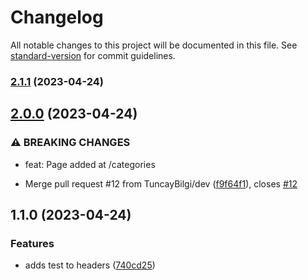 # Changelog

All notable changes to this project will be documented in this file. See [standard-version](https://github.com/conventional-changelog/standard-version) for commit guidelines.

### [2.1.1](https://github.com/TuncayBilgi/artblog/compare/v2.1.0...v2.1.1) (2023-04-24)

## [2.0.0](https://github.com/TuncayBilgi/artblog/compare/v1.1.0...v2.0.0) (2023-04-24)


### ⚠ BREAKING CHANGES

* feat: Page added at /categories

* Merge pull request #12 from TuncayBilgi/dev ([f9f64f1](https://github.com/TuncayBilgi/artblog/commit/f9f64f1a7f46428ddd18a67df510aa5ec744445f)), closes [#12](https://github.com/TuncayBilgi/artblog/issues/12)

## 1.1.0 (2023-04-24)


### Features

* adds test to headers ([740cd25](https://github.com/TuncayBilgi/artblog/commit/740cd25b290ea5e6f056d25c13602c4ecaee7085))
